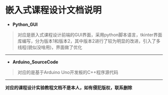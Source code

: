 # 嵌入式课程设计文档说明
- **Python_GUI**
> 对应是嵌入式课程设计前端的GUI界面，采用python脚本语言，tkinter界面库编写，分为版本1和版本2，其中版本2进行了较为明显的改进，引入了多线程(貌似没啥用)，界面做了优化
------
- **Arduino_SourceCode**
> 对应的是基于Arduino Uno开发板的C++程序源代码
------
**对应的课程设计实验教程文档不是本人，如有侵犯版权，联系删除**
